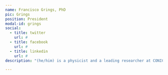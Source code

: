 ```yaml
---
name: Francisco Grings, PhD
pic: Grings
position: President
modal-id: grings
social:
  - title: twitter
    url: #
  - title: facebook
    url: #
  - title: linkedin
    url: #
description: "(he/him) is a physicist and a leading researcher at CONICET, specializing in advanced quantitative remote sensing, electromagnetic scattering models, Bayesian inference, and deep learning techniques. With over two decades of experience in satellite-based time-series analysis, he has contributed significantly to major Argentine space missions (e.g., SAOCOM, SAC-D/Aquarius), focusing on the extraction of environmental parameters from SAR and multi-sensor satellite imagery."

---
```

